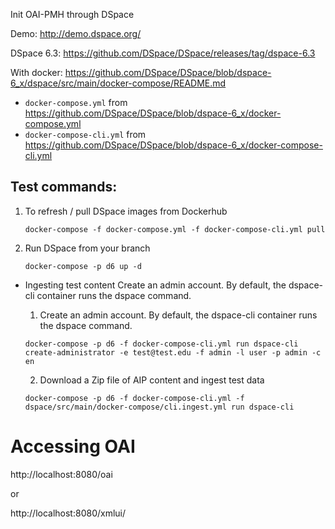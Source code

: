 Init OAI-PMH through DSpace

Demo:
http://demo.dspace.org/

DSpace 6.3:
https://github.com/DSpace/DSpace/releases/tag/dspace-6.3

With docker:
https://github.com/DSpace/DSpace/blob/dspace-6_x/dspace/src/main/docker-compose/README.md

* `docker-compose.yml` from https://github.com/DSpace/DSpace/blob/dspace-6_x/docker-compose.yml
* `docker-compose-cli.yml` from https://github.com/DSpace/DSpace/blob/dspace-6_x/docker-compose-cli.yml

## Test commands:

1. To refresh / pull DSpace images from Dockerhub

   `
   docker-compose -f docker-compose.yml -f docker-compose-cli.yml pull
   `

2. Run DSpace from your branch

   `docker-compose -p d6 up -d`


* Ingesting test content Create an admin account. By default, the dspace-cli container runs the dspace command.

    1. Create an admin account. By default, the dspace-cli container runs the dspace command.

  `
  docker-compose -p d6 -f docker-compose-cli.yml run dspace-cli create-administrator -e test@test.edu -f admin -l user -p admin -c en
  `

    2. Download a Zip file of AIP content and ingest test data

  `
  docker-compose -p d6 -f docker-compose-cli.yml -f dspace/src/main/docker-compose/cli.ingest.yml run dspace-cli
  `

# Accessing OAI

http://localhost:8080/oai

or

http://localhost:8080/xmlui/
